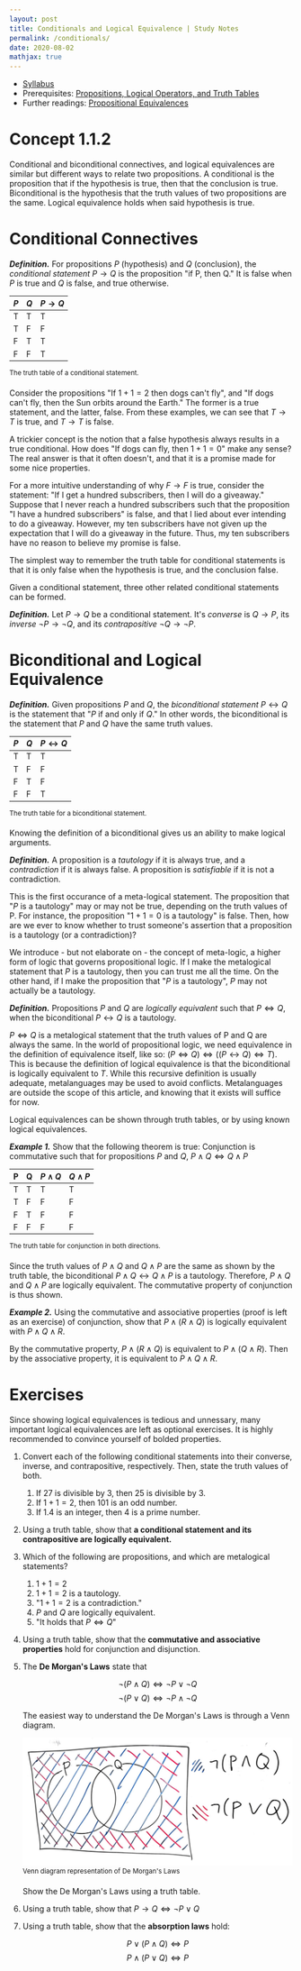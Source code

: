 ```yaml
---
layout: post
title: Conditionals and Logical Equivalence | Study Notes
permalink: /conditionals/
date: 2020-08-02
mathjax: true
---
```


* [Syllabus](/studynotes)
* Prerequisites: [Propositions, Logical Operators, and Truth Tables](/propositions)
* Further readings: [Propositional Equivalences](/equivalences)

# Concept 1.1.2

Conditional and biconditional connectives, and logical equivalences are similar but different ways to relate two propositions. A conditional is the proposition that if the hypothesis is true, then that the conclusion is true. Biconditional is the hypothesis that the truth values of two propositions are the same. Logical equivalence holds when said hypothesis is true. 

# Conditional Connectives

***Definition.*** For propositions *P* (hypothesis) and *Q* (conclusion), the *conditional statement* $P \rightarrow Q$ is the proposition "if P, then Q." It is false when *P* is true and *Q* is false, and true otherwise.  

| $P$ | $Q$ | $P \rightarrow Q$ |
|-----|-----|-------------------|
| T   | T   | T                 |
| T   | F   | F                 |
| F   | T   | T                 |
| F   | F   | T                 |

<sup>The truth table of a conditional statement.</sup>

Consider the propositions "If $1 + 1 = 2$ then dogs can't fly", and "If dogs can't fly, then the Sun orbits around the Earth." The former is a true statement, and the latter, false. From these examples, we can see that $T \rightarrow T$ is true, and $T \rightarrow T$ is false. 

A trickier concept is the notion that a false hypothesis always results in a true conditional. How does "If dogs can fly, then $1 + 1 = 0$" make any sense? The real answer is that it often doesn't, and that it is a promise made for some nice properties. 

For a more intuitive understanding of why $F \rightarrow F$ is true, consider the statement: "If I get a hundred subscribers, then I will do a giveaway." Suppose that I never reach a hundred subscribers such that the proposition "I have a hundred subscribers" is false, and that I lied about ever intending to do a giveaway. However, my ten subscribers have not given up the expectation that I will do a giveaway in the future. Thus, my ten subscribers have no reason to believe my promise is false. 

The simplest way to remember the truth table for conditional statements is that it is only false when the hypothesis is true, and the conclusion false. 

Given a conditional statement, three other related conditional statements can be formed. 

***Definition.*** Let $P \rightarrow Q$ be a conditional statement. It's *converse* is $Q \rightarrow P$, its *inverse* $\neg P \rightarrow \neg Q$, and its *contrapositive* $\neg Q \rightarrow \neg P$. 

# Biconditional and Logical Equivalence

***Definition.*** Given propositions *P* and *Q*, the *biconditional statement* $P \leftrightarrow Q$ is the statement that "*P* if and only if *Q*." In other words, the biconditional is the statement that *P* and *Q* have the same truth values. 

| $P$ | $Q$ | $P \leftrightarrow Q$ |
|-----|-----|-----------------------|
| T   | T   | T                     |
| T   | F   | F                     |
| F   | T   | F                     |
| F   | F   | T                     |

<sup>The truth table for a biconditional statement.</sup>

Knowing the definition of a biconditional gives us an ability to make logical arguments. 

***Definition.*** A proposition is a *tautology* if it is always true, and a *contradiction* if it is always false. A proposition is *satisfiable* if it is not a contradiction. 

This is the first occurance of a meta-logical statement. The proposition that "*P* is a tautology" may or may not be true, depending on the truth values of P. For instance, the proposition "$1+1=0$ is a tautology" is false. Then, how are we ever to know whether to trust someone's assertion that a proposition is a tautology (or a contradiction)? 

We introduce - but not elaborate on - the concept of meta-logic, a higher form of logic that governs propositional logic. If I make the metalogical statement that *P* is a tautology, then you can trust me all the time. On the other hand, if I make the proposition that "*P* is a tautology", *P* may not actually be a tautology. 

***Definition.*** Propositions *P* and *Q* are *logically equivalent* such that $P \Leftrightarrow Q$, when the biconditional $P \leftrightarrow Q$ is a tautology. 


$P \Leftrightarrow Q$ is a metalogical statement that the truth values of P and Q are always the same. In the world of propositional logic, we need equivalence in the definition of equivalence itself, like so: $(P \Leftrightarrow Q) \Leftrightarrow ((P \leftrightarrow Q) \Leftrightarrow T)$. This is because the definition of logical equivalence is that the biconditional is logically equivalent to *T*. While this recursive definition is usually adequate, metalanguages may be used to avoid conflicts. Metalanguages are outside the scope of this article, and knowing that it exists will suffice for now. 

Logical equivalences can be shown through truth tables, or by using known logical equivalences. 

***Example 1.*** Show that the following theorem is true: Conjunction is commutative such that for propositions *P* and *Q*, $P \wedge Q \Leftrightarrow Q \wedge P$

| P | Q | $P \wedge Q$ | $Q \wedge P$ |
|---|---|--------------|--------------|
| T | T | T            | T            |
| T | F | F            | F            |
| F | T | F            | F            |
| F | F | F            | F            |

<sup>The truth table for conjunction in both directions.</sup>

Since the truth values of $P \wedge Q$ and $Q \wedge P$ are the same as shown by the truth table, the biconditional $P \wedge Q \leftrightarrow Q \wedge P$ is a tautology. Therefore, $P \wedge Q$ and $Q \wedge P$ are logically equivalent. The commutative property of conjunction is thus shown. 

***Example 2.*** Using the commutative and associative properties (proof is left as an exercise) of conjunction, show that $P \wedge (R \wedge Q)$ is logically equivalent with $P \wedge Q \wedge R$. 

By the commutative property, $P \wedge (R \wedge Q)$ is equivalent to $P \wedge (Q \wedge R)$. Then by the associative property, it is equivalent to $P \wedge Q \wedge R$. 

# Exercises

Since showing logical equivalences is tedious and unnessary, many important logical equivalences are left as optional exercises. It is highly recommended to convince yourself of bolded properties. 

1. Convert each of the following conditional statements into their converse, inverse, and contrapositive, respectively. Then, state the truth values of both. 

    1. If 27 is divisible by 3, then 25 is divisible by 3. 
    2. If $1 + 1 = 2$, then 101 is an odd number. 
    3. If 1.4 is an integer, then 4 is a prime number. 

2. Using a truth table, show that **a conditional statement and its contrapositive are logically equivalent.** 

3. Which of the following are propositions, and which are metalogical statements?
    
    1. $1 + 1 = 2$
    2. $1 + 1 = 2$ is a tautology. 
    3. "$1 + 1 = 2$ is a contradiction."
    4. *P* and *Q* are logically equivalent. 
    5. "It holds that $P \Leftrightarrow Q$"
    
4. Using a truth table, show that the **commutative and associative properties** hold for conjunction and disjunction. 

5. The **De Morgan's Laws** state that 

    $$\neg (P \wedge Q) \Leftrightarrow \neg P \vee \neg Q$$
    $$\neg (P \vee Q) \Leftrightarrow \neg P \wedge \neg Q$$
    
    The easiest way to understand the De Morgan's Laws is through a Venn diagram. 
    
    ![](/Media/conditionals-demorgans.jpeg)
    <sup>Venn diagram representation of De Morgan's Laws</sup>

    Show the De Morgan's Laws using a truth table. 

6. Using a truth table, show that $P \rightarrow Q \Leftrightarrow \neg P \vee Q$

7. Using a truth table, show that the **absorption laws** hold: 

    $$P \vee ( P \wedge Q ) \Leftrightarrow P$$
    $$P \wedge ( P \vee Q ) \Leftrightarrow P$$ 













